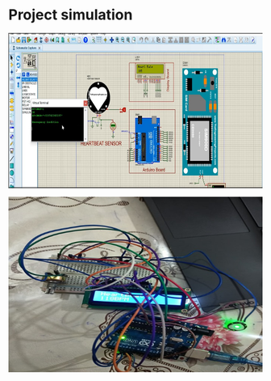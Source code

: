 # Project simulation

![simulation ](./Project_simulation.jpg)

![HeartBeat-Sensor](./Heartbeatsensor.jpg)
